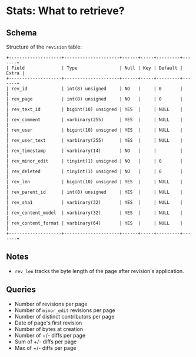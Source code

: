 # Stats: What to retrieve?

## Schema

Structure of the `revision` table:

```
+--------------------+---------------------+------+-----+---------+-------+
| Field              | Type                | Null | Key | Default | Extra |
+--------------------+---------------------+------+-----+---------+-------+
| rev_id             | int(8) unsigned     | NO   |     | 0       |       |
| rev_page           | int(8) unsigned     | NO   |     | 0       |       |
| rev_text_id        | bigint(10) unsigned | YES  |     | NULL    |       |
| rev_comment        | varbinary(255)      | YES  |     | NULL    |       |
| rev_user           | bigint(10) unsigned | YES  |     | NULL    |       |
| rev_user_text      | varbinary(255)      | YES  |     | NULL    |       |
| rev_timestamp      | varbinary(14)       | NO   |     |         |       |
| rev_minor_edit     | tinyint(1) unsigned | NO   |     | 0       |       |
| rev_deleted        | tinyint(1) unsigned | NO   |     | 0       |       |
| rev_len            | bigint(10) unsigned | YES  |     | NULL    |       |
| rev_parent_id      | int(8) unsigned     | YES  |     | NULL    |       |
| rev_sha1           | varbinary(32)       | YES  |     | NULL    |       |
| rev_content_model  | varbinary(32)       | YES  |     | NULL    |       |
| rev_content_format | varbinary(64)       | YES  |     | NULL    |       |
+--------------------+---------------------+------+-----+---------+-------+
```

## Notes

* `rev_len` tracks the byte length of the page after revision's application.

## Queries

* Number of revisions per page
* Number of `minor_edit` revisions per page
* Number of distinct contributors per page
* Date of page's first revision
* Number of bytes at creation
* Number of +/- diffs per page
* Sum of +/- diffs per page
* Max of +/- diffs per page
